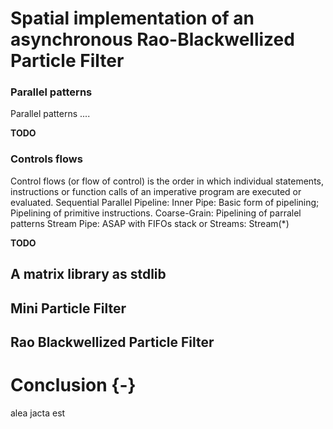 # Spatial implementation of an asynchronous Rao-Blackwellized Particle Filter

### Parallel patterns

Parallel patterns ....

**TODO**

### Controls flows 

Control flows (or flow of control) is the order in which individual statements, instructions or function calls of an imperative program are executed or evaluated.
Sequential
Parallel
Pipeline:
	Inner Pipe: Basic form of pipelining; Pipelining of primitive instructions.
	Coarse-Grain: Pipelining of parralel patterns
	Stream Pipe: ASAP with FIFOs stack or Streams: Stream(*)
	
**TODO**	

## A matrix library as stdlib


## Mini Particle Filter


## Rao Blackwellized Particle Filter


# Conclusion {-}

alea jacta est

